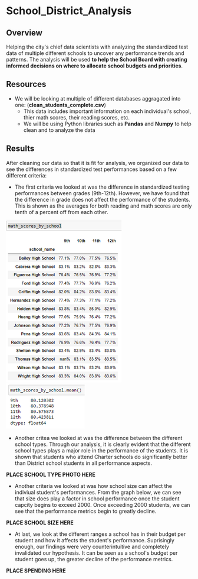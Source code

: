 # School_District_Analysis

## Overview
Helping the city's chief data scientists with analyzing the standardized test data of multiple different schools to uncover any performance trends and patterns. The analysis will be used **to help the School Board with creating informed decisions on where to allocate school budgets and priorities**. 

## Resources
- We will be looking at multiple of different databases aggragated into one: (**clean_students_complete.csv**)
  - This data includes important information on each individual's school, thier math scores, their reading scores, etc.
  - We will be using Python libraries such as **Pandas** and **Numpy** to help clean and to analyze the data

## Results
After cleaning our data so that it is fit for analysis, we organized our data to see the differences in standardized test performances based on a few different criteria:
- The first criteria we looked at was the difference in standardized testing performances between grades (9th-12th). However, we have found that the difference in grade does not affect the performance of the students. This is shown as the averages for both reading and math scores are only tenth of a percent off from each other.

![Math Score #1](Pictures/math_scores_by_school_one.png)
![Math Score #1](Pictures/math_scores_by_school_two.png)

- Another critea we looked at was the difference between the different school types. Through our analysis, it is clearly evident that the different school types plays a major role in the performance of the students. It is shown that students who attend Charter schools do significantly better than District school students in all performance aspects.

**PLACE SCHOOL TYPE PHOTO HERE**

- Another criteria we looked at was how school size can affect the indiviual student's performances. From the graph below, we can see that size does play a factor in school performance once the student capcity begins to exceed 2000. Once exceeding 2000 students, we can see that the performance metrics begin to greatly decline. 

**PLACE SCHOOL SIZE HERE**

- At last, we look at the different ranges a school has in their budget per student and how it affects the student's performance. Suprisingly enough, our findings were very counterintuitive and completely invalidated our hypothesis. It can be seen as a school's budget per student goes up, the greater decline of the performance metrics. 

**PLACE SPENDING HERE**

